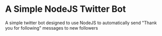 # A Simple NodeJS Twitter Bot
A simple twitter bot designed to use NodeJS to automatically send "Thank you for following" messages to new followers
